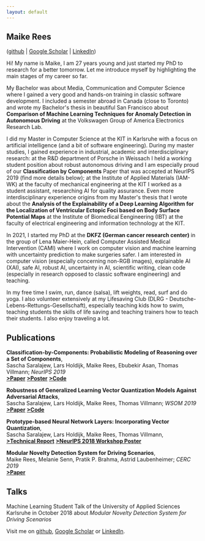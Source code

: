 ```yaml
---
layout: default
---
```


## Maike Rees
([github](https://github.com/maikefer) | [Google Scholar](https://scholar.google.de/citations?user=7ervD1UAAAAJ&hl=de&oi=ao) | [LinkedIn](https://www.linkedin.com/in/maike-rees-8b6103150))

Hi! 
My name is Maike, I am 27 years young and just started my PhD to research for a better tomorrow. Let me introduce myself by highlighting the main stages of my career so far. 

My Bachelor was about Media, Communication and Computer Science where I gained a very good and hands-on training in classic software development. I included a semester abroad in Canada (close to Toronto) and wrote my Bachelor's thesis in beautiful San Francisco about **Comparison of Machine Learning Techniques for Anomaly Detection in Autonomous Driving** at the Volkswagen Group of America Electronics Research Lab.

I did my Master in Computer Science at the KIT in Karlsruhe with a focus on artificial intelligence (and a bit of software engineering). During my master studies, I gained experience in industrial, academic and interdisciplinary research: at the R&D department of Porsche in Weissach I held a working student position about robust autonomous driving and I am especially proud of our **Classification by Components** Paper that was accepted at NeurIPS 2019 (find more details below); at the Institute of Applied Materials (IAM-WK) at the faculty of mechanical engineering at the KIT I worked as a student assistant, researching AI for quality assurance. Even more interdisciplinary experience origins from my Master's thesis that I wrote about the **Analysis of the Explainability of a Deep Learning Algorithm for the Localization of Ventricular Ectopic Foci based on Body Surface Potential Maps** at the Institute of Biomedical Eengineering (IBT) at the faculty of electrical engineering and information technology at the KIT.

In 2021, I started my PhD at the **DKFZ (German cancer research center)** in the group of Lena Maier-Hein, called Computer Assisted Medical Intervention (CAMI) where I work on computer vision and machine learning with uncertainty prediction to make surgeries safer. I am interested in computer vision (especially concerning non-RGB images), explainable AI (XAI), safe AI, robust AI, uncertainty in AI, scientific writing, clean code (especially in research opposed to classic software engineering) and teaching.

In my free time I swim, run, dance (salsa), lift weights, read, surf and do yoga. I also volunteer extensively at my Lifesaving Club (DLRG - Deutsche-Lebens-Rettungs-Gesellschaft), especially teaching kids how to swim, teaching students the skills of life saving and teaching trainers how to teach their students. I also enjoy traveling a lot.

## Publications
**Classification-by-Components: Probabilistic Modeling of Reasoning over a Set of Components**,<br/>
Sascha Saralajew, Lars Holdijk, Maike Rees, Ebubekir Asan, Thomas Villmann; _NeurIPS 2019_ <br/>
[**>Paper**](https://papers.nips.cc/paper/8546-classification-by-components-probabilistic-modeling-of-reasoning-over-a-set-of-components.pdf)     [**>Poster**](https://www.dropbox.com/sh/f2o34nc1fvbczeu/AACyv1nnGKtJegBeZhWi949za?dl=0&preview=Poster+-+Classification+By+Components.pdf)   [**>Code**](https://github.com/saralajew/cbc_networks)


**Robustness of Generalized Learning Vector Quantization Models Against Adversarial Attacks**,<br/>
Sascha Saralajew, Lars Holdijk, Maike Rees, Thomas Villmann; _WSOM 2019_ <br/>
[**>Paper**](https://arxiv.org/pdf/1902.00577.pdf)    [**>Code**](https://github.com/LarsHoldijk/robust_LVQ_models)


**Prototype-based Neural Network Layers: Incorporating Vector Quantization**, <br/>
Sascha Saralajew, Lars Holdijk, Maike Rees, Thomas Villmann, <br/>
[**>Technical Report**](https://arxiv.org/abs/1812.01214)  [**>NeurIPS 2018 Workshop Poster**](https://github.com/maikefer/maikefer.github.io/blob/master/ressources/2018poster.pdf)


**Modular Novelty Detection System for Driving Scenarios**, <br/>
Maike Rees, Melanie Senn, Pratik P. Brahma, Astrid Laubenheimer; _CERC 2019_ <br/>
[**>Paper**](http://ceur-ws.org/Vol-2348/short04.pdf)

## Talks
Machine Learning Student Talk of the University of Applied Sciences Karlsruhe in October 2018 about _Modular Novelty Detection System for Driving Scenarios_



Visit me on [github](https://github.com/maikefer), [Google Scholar](https://scholar.google.de/citations?user=7ervD1UAAAAJ&hl=de&oi=ao)  or [LinkedIn](https://www.linkedin.com/in/maike-rees-8b6103150).


